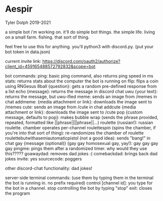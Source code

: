 # Aespir

Tyler Dolph 2019-2021

a simple bot i'm working on. it'll do simple bot things. the simple life.
living on a small farm. fishing. that sort of thing.

feel free to use this for anything.
you'll python3 with discord.py.
(put your bot token in data.json)

current invite link: <https://discord.com/oauth2/authorize?client_id=459165488572792832&scope=bot>

bot commands:
    ping: basic ping command, also returns ping speed in ms
    stats: returns stats about the computer the bot is running on
    flip: flips a coin using RNGesus
    8ball {question}: gets a random pre-defined response from a list
    echo {message}: returns the message in discord chat
    uwu {your text}: returns the message, but uwu-ified
    meme: sends an image from /memes in chat
    addmeme: {media attachment or link}: downloads the image sent to /memes
    cute: sends an image from /cute in chat
    addcute {media attachment or link}: downloads the image sent to /cute
    pop {custom message, defaults to pop}: makes bubble wrap (sends the phrase provided, repeated, formatted like ||phrase||||phrase||...)
    roulette (russian!): russian roulette. chamber operates per-channel
    roulettespin (spins the chamber, if you're into that sort of thing): re-randomizes the chamber of roulette
    roulettebutwithasemiautomaticpistol (not a good idea): sends "bang!" in chat
    gay {message (optional)} (gay gay homosexual gay, yay!): gay gay gay gay
    pingme: pings them after a randomized timer. why would they use this?????
    goawaydad: removes dad jokes :(
    comebackdad: brings back dad jokes
    invite: yes
    sourcecode: poggers

other discord-chat functionality:
    dad jokes!

server-side terminal commands: (use them by typing them in the terminal the bot is running in. no prefix required)
    control [channel id]: you type for the bot in a channel. stop controlling the bot by typing "stop"
    exit: closes the program

